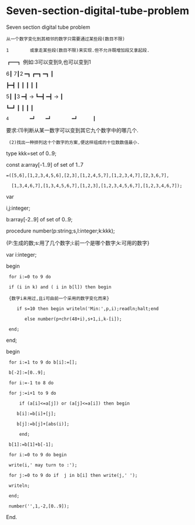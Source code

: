 # Seven-section-digital-tube-problem

Seven section digital tube problem

	从一个数字变化到其相邻的数字只需要通过某些段(数目不限)
  
    1	     或拿走某些段(数目不限)来实现.但不允许既增加段又拿起段.
    
  ┏━┓     例如:3可以变到9,也可以变到1
  
 6┃ 7┃2	 ━┓	 ┏━┓ 	     ━┓      ┃
 
  ┣━┫	   ┃	 ┃  ┃ 	       ┃      ┃
  
 5┃  ┃3	 ━┫ → ┗━┫ 	     ━┫  →  ┃
 
  ┗━┛	   ┃	     ┃ 	       ┃      ┃
  
    4		 ━┛	   ━┛ 	     ━┛      ┃
    

要求:(1)判断从某一数字可以变到其它九个数字中的哪几个.

     (2)找出一种排列这十个数字的方案,便这样组成的十位数数值最小.
     
type kkk=set of 0..9;

const a:array[-1..9] of set of 1..7

	=([5,6],[1,2,3,4,5,6],[2,3],[1,2,4,5,7],[1,2,3,4,7],[2,3,6,7],
  
	  [1,3,4,6,7],[1,3,4,5,6,7],[1,2,3],[1,2,3,4,5,6,7],[1,2,3,4,6,7]);
    
var

   i,j:integer;
   
   b:array[-2..9] of set of 0..9;
   
procedure number(p:string;s,l:integer;k:kkk);

  {P:生成的数;s:用了几个数字;i:前一个是哪个数字;k:可用的数字}
  
var i:integer;

begin

     for i:=0 to 9 do
     
	 if (i in k) and ( i in b[l]) then begin
   
	 {数字i未用过,且i可由前一个采用的数字变化而来}
   
	    if s=10 then begin writeln('Min:',p,i);readln;halt;end
      
	       else number(p+chr(48+i),s+1,i,k-[i]);
         
	 end;
   
end;


begin

     for i:=1 to 9 do b[i]:=[];
     
     b[-2]:=[0..9];
     
     for i:=-1 to 8 do
     
	 for j:=i+1 to 9 do
   
	     if (a[i]<=a[j]) or (a[j]<=a[i]) then begin
       
		b[i]:=b[i]+[j];
    
		b[j]:=b[j]+[abs(i)];
    
	     end;
       
	 b[1]:=b[1]+b[-1];
   
     for i:=0 to 9 do begin
     
	 write(i,' may turn to :');
   
	 for j:=0 to 9 do if  j in b[i] then write(j,' ');
   
	 writeln;
   
     end;
     
     number('',1,-2,[0..9]);
     
End.

